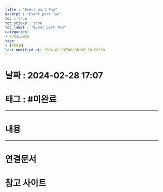 ```yaml
---
title : "Event part Two"
excerpt : "Event part Two"
toc : true
toc_sticky : true
toc_label : "Event part Two"
categories:
- 자바스크립트
tags:
- [미완료]
last_modified_at: 2024-02-28T08:00:00-10:00:00
---
```


# 날짜 : 2024-02-28 17:07

# 태그 : #미완료 
---

# 내용

---

# 연결문서 

# 참고 사이트
 